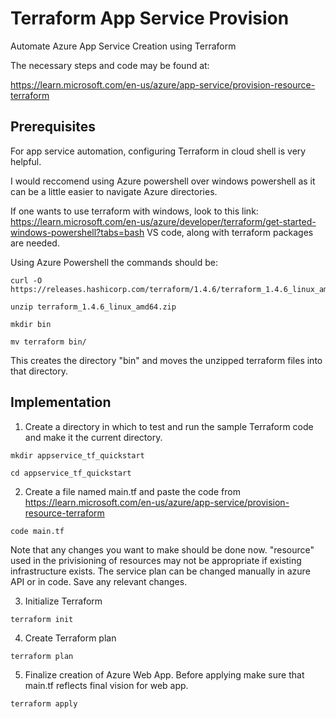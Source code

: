 # Terraform App Service Provision
Automate Azure App Service Creation using Terraform

The necessary steps and code may be found at:

https://learn.microsoft.com/en-us/azure/app-service/provision-resource-terraform

## Prerequisites

For app service automation, configuring Terraform in cloud shell is very helpful.

I would reccomend using Azure powershell over windows powershell as it can be a little easier to navigate Azure directories.

If one wants to use terraform with windows, look to this link: https://learn.microsoft.com/en-us/azure/developer/terraform/get-started-windows-powershell?tabs=bash VS code, along with terraform packages are needed. 

Using Azure Powershell the commands should be:

```
curl -O https://releases.hashicorp.com/terraform/1.4.6/terraform_1.4.6_linux_amd64.zip
```

```
unzip terraform_1.4.6_linux_amd64.zip
```

```
mkdir bin
```

```
mv terraform bin/
```

This creates the directory "bin" and moves the unzipped terraform files into that directory.


## Implementation

1. Create a directory in which to test and run the sample Terraform code and make it the current directory.
```
mkdir appservice_tf_quickstart

cd appservice_tf_quickstart
```

2. Create a file named main.tf and paste the code from https://learn.microsoft.com/en-us/azure/app-service/provision-resource-terraform

```
code main.tf
```

Note that any changes you want to make should be done now. "resource" used in the privisioning of resources may not be appropriate if existing infrastructure exists. The service plan can be changed manually in azure API or in code. Save any relevant changes.

3. Initialize Terraform 

```
terraform init
```

4. Create Terraform plan

```
terraform plan
```

5. Finalize creation of Azure Web App. Before applying make sure that main.tf reflects final vision for web app.

```
terraform apply
```
